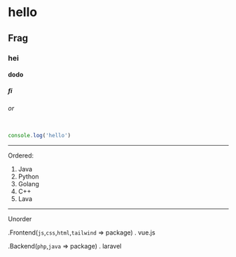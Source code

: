 # hello
## Frag
### hei
#### dodo
##### fi
###### or

```javascript

console.log('hello')

```

___

Ordered:
1. Java
2. Python
3. Golang
4. C++
5. Lava

---

Unorder
 
 .Frontend(`js`,`css`,`html`,`tailwind` => package)
  . vue.js

  .Backend(`php`,`java` => package)
    . laravel